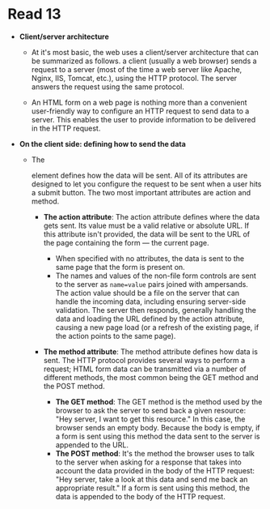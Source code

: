 # Read 13

- **Client/server architecture**
  - At it's most basic, the web uses a client/server architecture that can be summarized as follows. a client (usually a web browser) sends a request to a server (most of the time a web server like Apache, Nginx, IIS, Tomcat, etc.), using the HTTP protocol. The server answers the request using the same protocol.
  
  - An HTML form on a web page is nothing more than a convenient user-friendly way to configure an HTTP request to send data to a server. This enables the user to provide information to be delivered in the HTTP request.

- **On the client side: defining how to send the data**
  - The <form> element defines how the data will be sent. All of its attributes are designed to let you configure the request to be sent when a user hits a submit button. The two most important attributes are action and method.

    * **The action attribute**: The action attribute defines where the data gets sent. Its value must be a valid relative or absolute URL. If this attribute isn't provided, the data will be sent to the URL of the page containing the form — the current page.

      - When specified with no attributes, the <form> data is sent to the same page that the form is present on.
      - The names and values of the non-file form controls are sent to the server as `name=value` pairs joined with ampersands. The action value should be a file on the server that can handle the incoming data, including ensuring server-side validation. The server then responds, generally handling the data and loading the URL defined by the action attribute, causing a new page load (or a refresh of the existing page, if the action points to the same page).
      
    * **The method attribute**: The method attribute defines how data is sent. The HTTP protocol provides several ways to perform a request; HTML form data can be transmitted via a number of different methods, the most common being the GET method and the POST method.

      - **The GET method**: The GET method is the method used by the browser to ask the server to send back a given resource: "Hey server, I want to get this resource." In this case, the browser sends an empty body. Because the body is empty, if a form is sent using this method the data sent to the server is appended to the URL.
      - **The POST method**: It's the method the browser uses to talk to the server when asking for a response that takes into account the data provided in the body of the HTTP request: "Hey server, take a look at this data and send me back an appropriate result." If a form is sent using this method, the data is appended to the body of the HTTP request.



